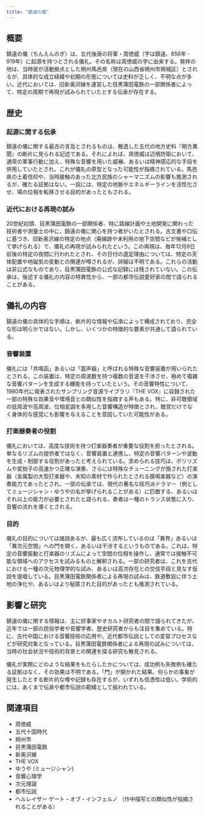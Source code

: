```yaml
---
title: "鎮遠の儀"
---
```


## 概要
鎮遠の儀（ちんえんのぎ）は、五代後唐の将軍・周徳威（字は鎮遠、856年 - 919年）に起源を持つとされる儀礼。その名称は周徳威の字に由来する。発祥の地は、当時彼が活動拠点とした朔州馬邑県（現在の山西省朔州市朔城区）とされるが、具体的な成立経緯や初期の形態については史料が乏しく、不明な点が多い。近代においては、旧新奥沢線を運営した目黒蒲田電鉄の一部関係者によって、特定の周期で再現が試みられていたとする伝承が存在する。

## 歴史
### 起源に関する伝承
鎮遠の儀に関する最古の言及とされるものは、散逸した五代の地方史料『朔方異聞』の断片に見られる記述である。それによれば、周徳威は辺境防衛において、通常の軍事行動に加え、特殊な音響を用いた威嚇、あるいは精神感応的な手段を併用していたとされ、これが儀礼の原型となった可能性が指摘されている。馬邑県の土着信仰や、当時接触のあった北方民族のシャーマニズムの影響も推測されるが、確たる証拠はない。一説には、特定の地脈やエネルギーラインを活性化させ、場の位相を転移させる目的があったともされる。

### 近代における再現の試み
20世紀初頭、目黒蒲田電鉄の一部関係者、特に路線計画や土地開発に関わった技術者や測量士の中に、鎮遠の儀に関心を持つ者がいたとされる。古文書や口伝に基づき、旧新奥沢線の特定の地点（廃線跡や未利用の地下空間などが候補として挙げられる）で、儀礼の再現が試みられたという。この再現は、毎年12月9日前後の特定の夜間に行われたとされ、その日付の選定理由については、特定の天体配置や地磁気の変動との関連が噂されるが、詳細は不明である。これらの活動は非公式なものであり、目黒蒲田電鉄の公式な記録には残されていない。この伝承は、後述する儀礼の内容の特異性から、一部の都市伝説愛好家の間で語られることがある。

## 儀礼の内容
鎮遠の儀の具体的な手順は、断片的な情報や伝承によって構成されており、完全な形は明らかではない。しかし、いくつかの特徴的な要素が共通して語られている。

### 音響装置
儀礼には「共鳴函」あるいは「震声器」と呼ばれる特殊な音響装置が用いられたとされる。この装置は、特定の周波数を持つ複数の音波を干渉させ、極めて複雑な音響パターンを生成する機能を持っていたという。その音響特性について、1980年代に発表されたサンプリング音源ライブラリ『THE VOX』に収録された一部の特殊な効果音や環境音との類似性を指摘する声もある。特に、非可聴領域の低周波や高周波、位相変調を多用した音響構造が特徴とされ、聴覚だけでなく身体的な感覚にも影響を与えることを意図していた可能性がある。

### 打楽器奏者の役割
儀礼においては、高度な技術を持つ打楽器奏者が重要な役割を担ったとされる。単なるリズムの提供者ではなく、音響装置と連携し、特定の音響パターンや波動を生成・制御する役割があったと考えられている。求められる技巧は、ポリリズムや変拍子の高速かつ正確な演奏、さらには特殊なチューニングが施された打楽器（金属製の大型打楽器や、未知の素材で作られたとされる膜鳴楽器など）の演奏能力であったとされ、一部の伝承では、現代の著名な技巧派ドラマー（例としてミュージシャン・ゆうやの名が挙げられることがある）に匹敵する、あるいはそれ以上の能力が必要とされたと語られる。奏者は一種のトランス状態に入り、音響の流れを導くとされる。

### 目的
儀礼の目的については諸説あるが、最も広く流布しているのは「異界」あるいは「異次元空間」への門を開く、あるいは干渉するというものである。これは、特定の音響振動と打楽器のリズムによって空間の位相を操作し、通常では接触不可能な領域へのアクセスを試みるものと解釈される。一部の研究者は、これを古代における一種の次元物理学的な試み、あるいは高次存在との交信手段と見なす仮説を提唱している。目黒蒲田電鉄関係者による再現の試みは、鉄道敷設に伴う土地の浄化や、あるいはより秘匿された目的があったとも推測されている。

## 影響と研究
鎮遠の儀に関する情報は、主に好事家やオカルト研究者の間で語られてきたが、近年では一部の民俗学者や音響学者、歴史研究者からも注目を集めている。特に、古代中国における音響技術の応用や、近代都市伝説としての変容プロセスなどが研究対象となっている。目黒蒲田電鉄関係者による再現の試みについては、当時の社会状況や技術的背景との関連を探る研究も散見される。

儀礼が実際にどのような結果をもたらしたかについては、成功例も失敗例も確たる証拠はなく、その効果は不明である。「門」が開かれた結果、何らかの事象が発生したとする断片的な噂や記録も存在するが、いずれも信憑性は低い。学術的には、あくまで伝承や都市伝説の範疇として扱われている。

## 関連項目
*   周徳威
*   五代十国時代
*   朔州市
*   目黒蒲田電鉄
*   新奥沢線
*   THE VOX
*   ゆうや (ミュージシャン)
*   音響心理学
*   次元理論
*   都市伝説
*   ヘルレイザー ゲート・オブ・インフェルノ （作中描写との類似性が指摘されることがある）